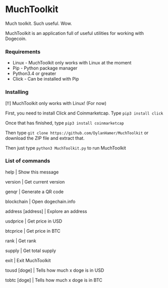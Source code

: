 # MuchToolkit
Much toolkit. Such useful. Wow.

MuchToolkit is an application full of useful utilities for working with Dogecoin.

### Requirements
- Linux - MuchToolkit only works with Linux at the moment
- Pip - Python package manager
- Python3.4 or greater
- Click - Can be installed with Pip

### Installing
[!!] MuchToolkit only works with Linux! (For now)

First, you need to install Click and Coinmarketcap.
Type `pip3 install click`

Once that has finished, type `pip3 install coinmarketcap`

Then type `git clone https://github.com/DylanHamer/MuchToolkit` or download the ZIP file and extract that.

Then just type `python3 MuchToolkit.py` to run MuchToolkit

### List of commands
help              | Show this message

version           | Get current version

genqr             | Generate a QR code

blockchain        | Open dogechain.info

address [address] | Explore an address

usdprice          | Get price in USD

btcprice          | Get price in BTC

rank              | Get rank

supply            | Get total supply

exit              | Exit MuchToolkit

tousd [doge]      | Tells how much x doge is in USD

tobtc [doge]      | Tells how much x doge is in BTC

